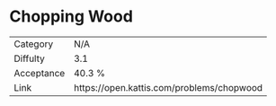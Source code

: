 # Chopping Wood

<table>
    <tr>
        <td>Category</td>
        <td>N/A</td>
    </tr>
    <tr>
        <td>Diffulty</td>
        <td>3.1</td>
    </tr>
    <tr>
        <td>Acceptance</td>
        <td>40.3 %</td>
    </tr>
    <tr>
        <td>Link</td>
        <td>https://open.kattis.com/problems/chopwood</td>
    </tr>
</table>